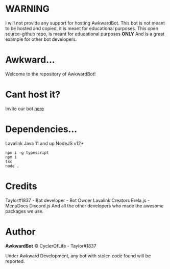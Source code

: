 # WARNING
I will not provide any support for hosting AwkwardBot.
This bot is not meant to be hosted and copied, it is meant for educational purposes.
This open source-github repo, is meant for educational purposes **ONLY**
And is a great example for other bot developers.

# Awkward...
Welcome to the repository of AwkwardBot!
# Cant host it?
Invite our bot [here](https://discord.com/oauth2/authorize?client_id=873367809533567057&scope=bot&permissions=2684222711)
# Dependencies...
Lavalink
Java 11 and up
NodeJS v12+

    npm i -g typescript
    npm i 
    tsc
    node .
 
# Credits
Taylor#1837 - Bot developer - Bot Owner
Lavalink Creators
Erela.js - MenuDocs
Discord.js
And all the other developers who made the awesome packages we use.

# Author
**AwkwardBot** © CyclerOfLife - Taylor#1837


Under Awkward Development, any bot with stolen code found will be reported.
